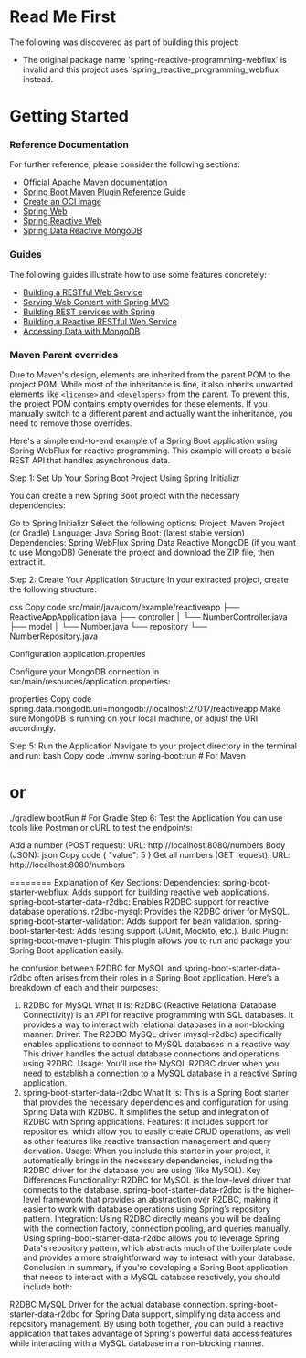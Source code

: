 # Read Me First
The following was discovered as part of building this project:

* The original package name 'spring-reactive-programming-webflux' is invalid and this project uses 'spring_reactive_programming_webflux' instead.

# Getting Started

### Reference Documentation
For further reference, please consider the following sections:

* [Official Apache Maven documentation](https://maven.apache.org/guides/index.html)
* [Spring Boot Maven Plugin Reference Guide](https://docs.spring.io/spring-boot/3.3.5/maven-plugin)
* [Create an OCI image](https://docs.spring.io/spring-boot/3.3.5/maven-plugin/build-image.html)
* [Spring Web](https://docs.spring.io/spring-boot/3.3.5/reference/web/servlet.html)
* [Spring Reactive Web](https://docs.spring.io/spring-boot/3.3.5/reference/web/reactive.html)
* [Spring Data Reactive MongoDB](https://docs.spring.io/spring-boot/3.3.5/reference/data/nosql.html#data.nosql.mongodb)

### Guides
The following guides illustrate how to use some features concretely:

* [Building a RESTful Web Service](https://spring.io/guides/gs/rest-service/)
* [Serving Web Content with Spring MVC](https://spring.io/guides/gs/serving-web-content/)
* [Building REST services with Spring](https://spring.io/guides/tutorials/rest/)
* [Building a Reactive RESTful Web Service](https://spring.io/guides/gs/reactive-rest-service/)
* [Accessing Data with MongoDB](https://spring.io/guides/gs/accessing-data-mongodb/)

### Maven Parent overrides

Due to Maven's design, elements are inherited from the parent POM to the project POM.
While most of the inheritance is fine, it also inherits unwanted elements like `<license>` and `<developers>` from the parent.
To prevent this, the project POM contains empty overrides for these elements.
If you manually switch to a different parent and actually want the inheritance, you need to remove those overrides.

Here's a simple end-to-end example of a Spring Boot application using Spring WebFlux for reactive programming. This example will create a basic REST API that handles asynchronous data.

Step 1: Set Up Your Spring Boot Project
Using Spring Initializr

You can create a new Spring Boot project with the necessary dependencies:

Go to Spring Initializr
Select the following options:
Project: Maven Project (or Gradle)
Language: Java
Spring Boot: (latest stable version)
Dependencies:
Spring WebFlux
Spring Data Reactive MongoDB (if you want to use MongoDB)
Generate the project and download the ZIP file, then extract it.

Step 2: Create Your Application Structure
In your extracted project, create the following structure:

css
Copy code
src/main/java/com/example/reactiveapp
├── ReactiveAppApplication.java
├── controller
│   └── NumberController.java
├── model
│   └── Number.java
└── repository
└── NumberRepository.java


Configuration
application.properties

Configure your MongoDB connection in src/main/resources/application.properties:

properties
Copy code
spring.data.mongodb.uri=mongodb://localhost:27017/reactiveapp
Make sure MongoDB is running on your local machine, or adjust the URI accordingly.

Step 5: Run the Application
Navigate to your project directory in the terminal and run:
bash
Copy code
./mvnw spring-boot:run  # For Maven
# or
./gradlew bootRun       # For Gradle
Step 6: Test the Application
You can use tools like Postman or cURL to test the endpoints:

Add a number (POST request):
URL: http://localhost:8080/numbers
Body (JSON):
json
Copy code
{ "value": 5 }
Get all numbers (GET request):
URL: http://localhost:8080/numbers


========
Explanation of Key Sections:
Dependencies:
spring-boot-starter-webflux: Adds support for building reactive web applications.
spring-boot-starter-data-r2dbc: Enables R2DBC support for reactive database operations.
r2dbc-mysql: Provides the R2DBC driver for MySQL.
spring-boot-starter-validation: Adds support for bean validation.
spring-boot-starter-test: Adds testing support (JUnit, Mockito, etc.).
Build Plugin:
spring-boot-maven-plugin: This plugin allows you to run and package your Spring Boot application easily.


he confusion between R2DBC for MySQL and spring-boot-starter-data-r2dbc often arises from their roles in a Spring Boot application. Here’s a breakdown of each and their purposes:

1. R2DBC for MySQL
   What It Is: R2DBC (Reactive Relational Database Connectivity) is an API for reactive programming with SQL databases. It provides a way to interact with relational databases in a non-blocking manner.
   Driver: The R2DBC MySQL driver (mysql-r2dbc) specifically enables applications to connect to MySQL databases in a reactive way. This driver handles the actual database connections and operations using R2DBC.
   Usage: You'll use the MySQL R2DBC driver when you need to establish a connection to a MySQL database in a reactive Spring application.
2. spring-boot-starter-data-r2dbc
   What It Is: This is a Spring Boot starter that provides the necessary dependencies and configuration for using Spring Data with R2DBC. It simplifies the setup and integration of R2DBC with Spring applications.
   Features: It includes support for repositories, which allow you to easily create CRUD operations, as well as other features like reactive transaction management and query derivation.
   Usage: When you include this starter in your project, it automatically brings in the necessary dependencies, including the R2DBC driver for the database you are using (like MySQL).
   Key Differences
   Functionality:
   R2DBC for MySQL is the low-level driver that connects to the database.
   spring-boot-starter-data-r2dbc is the higher-level framework that provides an abstraction over R2DBC, making it easier to work with database operations using Spring’s repository pattern.
   Integration:
   Using R2DBC directly means you will be dealing with the connection factory, connection pooling, and queries manually.
   Using spring-boot-starter-data-r2dbc allows you to leverage Spring Data's repository pattern, which abstracts much of the boilerplate code and provides a more straightforward way to interact with your database.
   Conclusion
   In summary, if you're developing a Spring Boot application that needs to interact with a MySQL database reactively, you should include both:

R2DBC MySQL Driver for the actual database connection.
spring-boot-starter-data-r2dbc for Spring Data support, simplifying data access and repository management.
By using both together, you can build a reactive application that takes advantage of Spring's powerful data access features while interacting with a MySQL database in a non-blocking manner.

